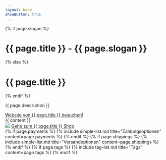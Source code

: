 ```yaml
---
layout: base
showButton: true
---
```


<div class="container">
    <div class="row">
        <div class="col-9">
            <div class="jumbotron">
                {% if page.slogan %}
                    <h1 class="h2">{{ page.title }}
                        -
                        {{ page.slogan }}</h1>
                {% else %}
                    <h1 class="h2">{{ page.title }}</h1>
                {% endif %}
                <p> {{ page.description }} </p>
                <a href="{{ page.targetUrl }}" target="_blank" class="btn btn-success">Website von {{ page.title }} besuchen!</a>
            </div>
            <div class="mt-3">
                <div class="align-items-center"></div>
                {{ content }}
            </div>
        </div>
        <div class="col-3">
            <div class="text-center mt-4 mb-4">
                <a target="_blank" href="{{ page.targetUrl }}"><img class="img-fluid" src="{{ page.image }}"/></a>
                <a class="btn btn-outline-success mt-3" target="_blank" href="{{ page.targetUrl }}">Gehe zum
                    {{ page.title }}
                    Shop</a>
            </div>
            {% if page.payments %}
                {% include simple-list.md title="Zahlungsoptionen" content=page.payments %}
            {% endif %}
            {% if page.shippings %}
                {% include simple-list.md title="Versandoptionen" content=page.shippings %}
            {% endif %}
            {% if page.tags %}
                {% include tag-list.md title="Tags" content=page.tags %}
            {% endif %}
        </div>
    </div>
</div>